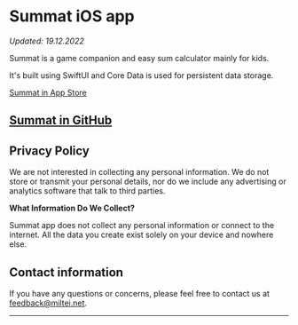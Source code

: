 # Summat iOS app

_Updated: 19.12.2022_

Summat is a game companion and easy sum calculator mainly for kids.

It's built using SwiftUI and Core Data is used for persistent data storage.

[Summat in App Store](https://apps.apple.com/app/summat/id1620488295)

[Summat in GitHub](https://github.com/jlehikoinen/Summat)
---

## Privacy Policy

We are not interested in collecting any personal information. We do not store or transmit your personal details, nor do we include any advertising or analytics software that talk to third parties.

**What Information Do We Collect?**

Summat app does not collect any personal information or connect to the internet. All the data you create exist solely on your device and nowhere else.

## Contact information

If you have any questions or concerns, please feel free to contact us at [feedback@miltei.net](mailto:feedback@miltei.net).

---
